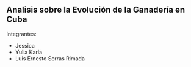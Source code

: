 ## Analisis sobre la Evolución de la Ganadería en Cuba
Integrantes:
<r>
* Jessica
* Yulia Karla
* Luis Ernesto Serras Rimada
